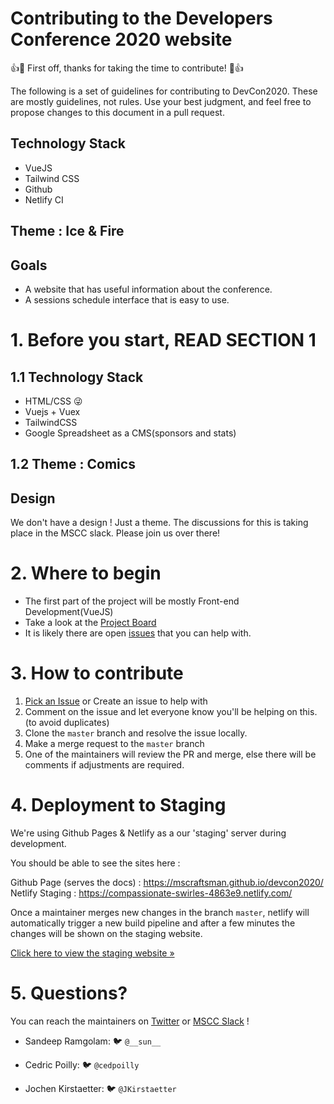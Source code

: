 # Contributing to the Developers Conference 2020 website

👍🎉 First off, thanks for taking the time to contribute! 🎉👍

The following is a set of guidelines for contributing to DevCon2020. These are mostly guidelines, not rules. Use your best judgment, and feel free to propose changes to this document in a pull request.

## Technology Stack

- VueJS
- Tailwind CSS
- Github
- Netlify CI

## Theme : Ice & Fire

## Goals

- A website that has useful information about the conference.
- A sessions schedule interface that is easy to use.

# 1. Before you start, READ SECTION 1

## 1.1 Technology Stack

- HTML/CSS 😜
- Vuejs + Vuex
- TailwindCSS
- Google Spreadsheet as a CMS(sponsors and stats)

## 1.2 Theme : Comics

## Design

We don't have a design ! Just a theme. The discussions for this is taking place in the MSCC slack. Please join us over there!

# 2. Where to begin

- The first part of the project will be mostly Front-end Development(VueJS)
- Take a look at the [Project Board](https://github.com/mscraftsman/devcon2020/projects/1)
- It is likely there are open [issues](https://github.com/mscraftsman/devcon2020/issues) that you can help with.

# 3. How to contribute

1. [Pick an Issue](https://github.com/mscraftsman/devcon2020/issues) or Create an issue to help with
2. Comment on the issue and let everyone know you'll be helping on this. (to avoid duplicates)
3. Clone the `master` branch and resolve the issue locally.
4. Make a merge request to the `master` branch
5. One of the maintainers will review the PR and merge, else there will be comments if adjustments are required.

# 4. Deployment to Staging

We're using Github Pages & Netlify as a our 'staging' server during development.

You should be able to see the sites here :

Github Page (serves the docs) : https://mscraftsman.github.io/devcon2020/
Netlify Staging : https://compassionate-swirles-4863e9.netlify.com/

Once a maintainer merges new changes in the branch `master`, netlify will
automatically trigger a new build pipeline and after a few minutes the changes will be shown on the staging website.

[Click here to view the staging website &raquo; ](https://youthful-panini-25fb9a.netlify.com/)

# 5. Questions?

You can reach the maintainers on [Twitter](https://twitter.com/MSCraftsman) or [MSCC Slack](https://msccmu.slack.com/) !

- Sandeep Ramgolam: 🐦 `@__sun__`

- Cedric Poilly: 🐦 `@cedpoilly`

- Jochen Kirstaetter: 🐦 `@JKirstaetter`
